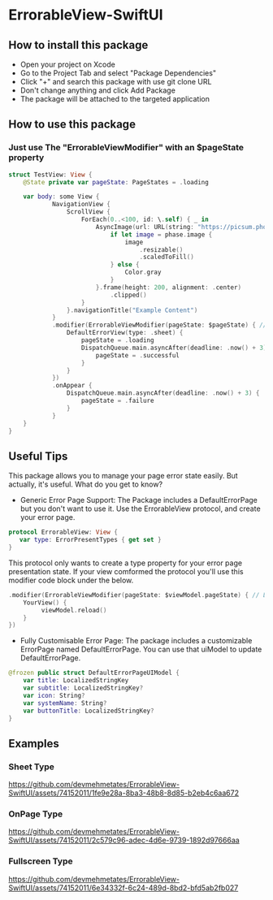 # ErrorableView-SwiftUI
 
## How to install this package 

+ Open your project on Xcode
+ Go to the Project Tab and select "Package Dependencies"
+ Click "+" and search this package with use git clone URL
+ Don't change anything and click Add Package
+ The package will be attached to the targeted application

## How to use this package
### Just use The "ErrorableViewModifier" with an $pageState property
```swift
struct TestView: View {
    @State private var pageState: PageStates = .loading

    var body: some View {
            NavigationView {
                ScrollView {
                    ForEach(0..<100, id: \.self) { _ in
                        AsyncImage(url: URL(string: "https://picsum.photos/1000")) { phase in
                            if let image = phase.image {
                                image
                                    .resizable()
                                    .scaledToFill()
                            } else {
                                Color.gray
                            }
                        }.frame(height: 200, alignment: .center)
                            .clipped()
                    }
                }.navigationTitle("Example Content")
            }
            .modifier(ErrorableViewModifier(pageState: $pageState) { // Like this
                DefaultErrorView(type: .sheet) {
                    pageState = .loading
                    DispatchQueue.main.asyncAfter(deadline: .now() + 3) {
                        pageState = .successful
                    }
                }
            })
            .onAppear {
                DispatchQueue.main.asyncAfter(deadline: .now() + 3) {
                    pageState = .failure
                }
            }
    }
}
```
## Useful Tips
This package allows you to manage your page error state easily. But actually, it's useful. What do you get to know?

- Generic Error Page Support:
  The Package includes a DefaultErrorPage but you don't want to use it. Use the ErrorableView protocol, and create your error page.
```swift
protocol ErrorableView: View {
   var type: ErrorPresentTypes { get set }
}
```
This protocol only wants to create a type property for your error page presentation state. If your view comformed the protocol you'll use this modifier code block under the below.
```swift
.modifier(ErrorableViewModifier(pageState: $viewModel.pageState) { // Like this
    YourView() {
         viewModel.reload()
    }
})
```
- Fully Customisable Error Page:
The package includes a customizable ErrorPage named DefaultErrorPage. You can use that uiModel to update DefaultErrorPage.
```swift
@frozen public struct DefaultErrorPageUIModel {
    var title: LocalizedStringKey
    var subtitle: LocalizedStringKey?
    var icon: String?
    var systemName: String?
    var buttonTitle: LocalizedStringKey?
}
```

## Examples 
### Sheet Type
https://github.com/devmehmetates/ErrorableView-SwiftUI/assets/74152011/1fe9e28a-8ba3-48b8-8d85-b2eb4c6aa672

### OnPage Type
https://github.com/devmehmetates/ErrorableView-SwiftUI/assets/74152011/2c579c96-adec-4d6e-9739-1892d97666aa

### Fullscreen Type
https://github.com/devmehmetates/ErrorableView-SwiftUI/assets/74152011/6e34332f-6c24-489d-8bd2-bfd5ab2fb027
